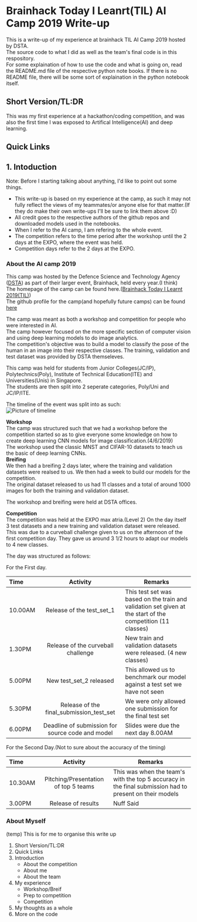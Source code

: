 # Brainhack Today I Leanrt(TIL) AI Camp 2019 Write-up
This is a write-up of my experience at brainhack TIL AI Camp 2019 hosted by DSTA.  
The source code to what I did as well as the team's final code is in this respository.  
For some explaination of how to use the code and what is going on, read the README.md file of the respective python note books. If there is no README file, there will be some sort of explaination in the python notebook itself.
## Short Version/TL:DR
This was my first experience at a hackathon/coding competition, and was also the first time I was exposed to Artifical Intelligence(AI) and deep learning.  

## Quick Links

## 1. Intoduction
Note: Before I starting talking about anything, I'd like to point out some things.
* This write-up is based on my experience at the camp, as such it may not fully reflect the views of my teammates/or anyone else for that matter.(If they do make their own write-ups I'll be sure to link them above :D)
* All credit goes to the respective authors of the github repos and downloaded models used in the notebooks.
* When I refer to the AI camp, I am refering to the whole event.
* The competition refers to the time period after the workshop until the 2 days at the EXPO, where the event was held.
* Competition days refer to the 2 days at the EXPO.
### About the AI camp 2019
This camp was hosted by the Defence Science and Technology Agency ([DSTA](https://www.dsta.gov.sg/home 'DSTA Homepage')) as part of their larger event, Brainhack, held every year.(I think)  
The homepage of the camp can be found here.([Brainhack Today I Learnt 2019(TIL)](https://dsta.gov.sg/til 'TIL Homepage'))  
The github profile for the camp(and hopefully future camps) can be found [here](https://github.com/brainhack-dsta 'DSTA brainhack-til github profile') 

The camp was meant as both a workshop and competition for people who were interested in AI.  
The camp however focused on the more specific section of computer vision and using deep learning models to do image analytics.  
The competition's objective was to build a model to classify the pose of the human in an image into their respective classes. 
The training, validation and test dataset was provided by DSTA themseleves.

This camp was held for students from Junior Colleges(JC/IP), Polytechnics(Poly), Institute of Technical Education(ITE) and Universities(Unis) in Singapore.  
The students are then split into 2 seperate categories, Poly/Uni and JC/IP/ITE.  

The timeline of the event was split into as such:  
![Picture of timeline](https://github.com/chuanhao01/Brainhack_TIL_2019-write-up/blob/markdown/Content%20for%20readme/Timeline%20of%20camp.png 'Picture of timeline')  

**Workshop**  
The camp was structured such that we had a workshop before the competition started so as to give everyone some knowledge on how to create deep learning CNN models for image classification.(4/6/2019)  
The workshop used the classic MNST and CIFAR-10 datasets to teach us the basic of deep learning CNNs.  
**Breifing**  
We then had a breifing 2 days later, where the training and validation datasets were realsed to us. We then had a week to build our models for the competition.  
The original dataset released to us had 11 classes and a total of around 1000 images for both the training and validation dataset.

The workshop and breifing were held at DSTA offices.  

**Competition**  
The competition was held at the EXPO max atria.(Level 2) On the day itself 3 test datasets and a new training and validation dataset were released.  
This was due to a curveball challenge given to us on the afternoon of the first competition day. They gave us around 3 1/2 hours to adapt our models to 4 new classes.

The day was structured as follows:  

For the First day.

| Time    |                     Activity                     | Remarks                                                                                                    |
| :------ | :----------------------------------------------: | ---------------------------------------------------------------------------------------------------------- |
| 10.00AM |            Release of the test_set_1             | This test set was based on the train and validation set given at the start of the competition (11 classes) |
| 1.30PM  |        Release of the curveball challenge        | New train and validation datasets were released. (4 new classes)                                           |
| 5.00PM  |             New test_set_2 released              | This allowed us to benchmark our model against a test set we have not seen                                 |
| 5.30PM  |     Release of the final_submission_test_set     | We were only allowed one submission for the final test set                                                 |
| 6.00PM  | Deadline of submission for source code and model | Slides were due the next day 8.00AM                                                                        |

For the Second Day.(Not to sure about the accuracy of the timing)

| Time    |               Activity               | Remarks                                                                                                 |
| :------ | :----------------------------------: | ------------------------------------------------------------------------------------------------------- |
| 10.30AM | Pitching/Presentation of top 5 teams | This was when the team's with the top 5 accuracy in the final submission had to present on their models |
| 3.00PM  |          Release of results          | Nuff Said                                                                                               |
### About Myself


(temp)
This is for me to organise this write up
1. Short Version/TL:DR
2. Quick Links
3. Introduction
   + About the competition
   + About me
   + About the team
4. My experience
   + Workshop/Breif
   + Prep to competition
   + Competition
5. My thoughts as a whole
6. More on the code
